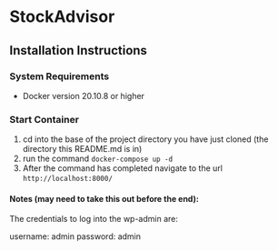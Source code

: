 # StockAdvisor

## Installation Instructions
### System Requirements
- Docker version 20.10.8 or higher

### Start Container
1) cd into the base of the project directory you have just cloned (the directory this README.md is in)
2) run the command ```docker-compose up -d```
3) After the command has completed navigate to the url ```http://localhost:8000/```

#### Notes (may need to take this out before the end):
The credentials to log into the wp-admin are:

username: admin
password: admin
